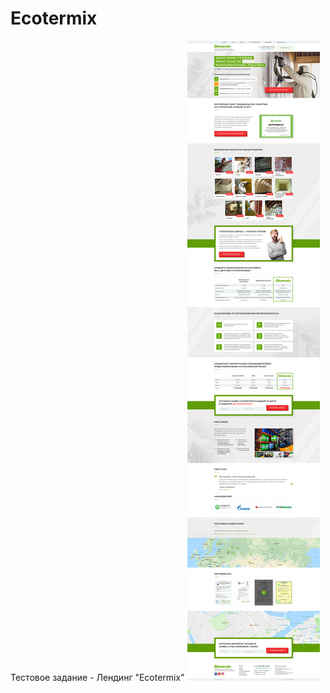 # Ecotermix
Тестовое задание - Лендинг "Ecotermix"
![Image alt](https://github.com/elakhamitova/Ecotermix/blob/master/img/Ecotermix.jpg)

